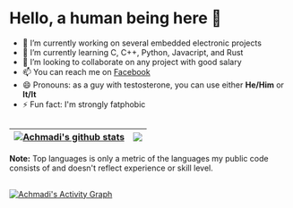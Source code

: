 # Hello, a human being here 👋

- 🔭 I’m currently working on several embedded electronic projects
- 🌱 I’m currently learning C, C++, Python, Javacript, and Rust
- 👯 I’m looking to collaborate on any project with good salary
- 📫 You can reach me on [Facebook](https://www.facebook.com/mekatronikachmadi/)
- 😄 Pronouns: as a guy with testosterone, you can use either **He/Him** or **It/It**
- ⚡ Fun fact: I'm strongly fatphobic

##
|<a href="https://github.com/mekatronik-achmadi/github-readme-stats"><img align="center" src="https://github-readme-stats.vercel.app/api?username=mekatronik-achmadi&rank_icon=github&show_icons=true&include_all_commits=true&hide_border=true" alt="Achmadi's github stats" /></a>|<a href="https://github.com/mekatronik-achmadi/github-readme-stats"><img align="center" src="https://github-readme-stats.vercel.app/api/top-langs/?username=mekatronik-achmadi&layout=compact&hide_border=true" /></a> |
| ------------- | ------------- |

<b>Note:</b> Top languages is only a metric of the languages my public code consists of and doesn't reflect experience or skill level.

##
<a href="https://github.com/ashutosh00710/github-readme-activity-graph"><img alt="Achmadi's Activity Graph" src="https://github-readme-activity-graph.cyclic.app/graph/?username=mekatronik-achmadi&bg_color=FFFFFF&hide_border=true" /></a>
